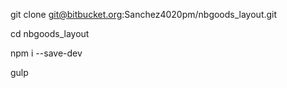 git clone git@bitbucket.org:Sanchez4020pm/nbgoods_layout.git

cd nbgoods_layout

npm i --save-dev

gulp
